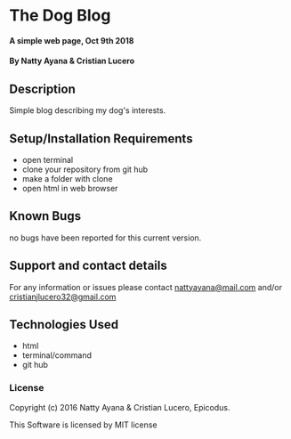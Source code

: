 # The Dog Blog

#### A simple web page, Oct 9th 2018

#### By Natty Ayana & Cristian Lucero

## Description

Simple blog describing my dog's interests.

## Setup/Installation Requirements

* open terminal
* clone your repository from git hub
* make a folder with clone
* open html in web browser


## Known Bugs

no bugs have been reported for this current version.

## Support and contact details

For any information or issues please contact nattyayana@mail.com and/or cristianjlucero32@gmail.com

## Technologies Used

* html
* terminal/command
* git hub

### License

Copyright (c) 2016 Natty Ayana & Cristian Lucero, Epicodus.

This Software is licensed by MIT license
